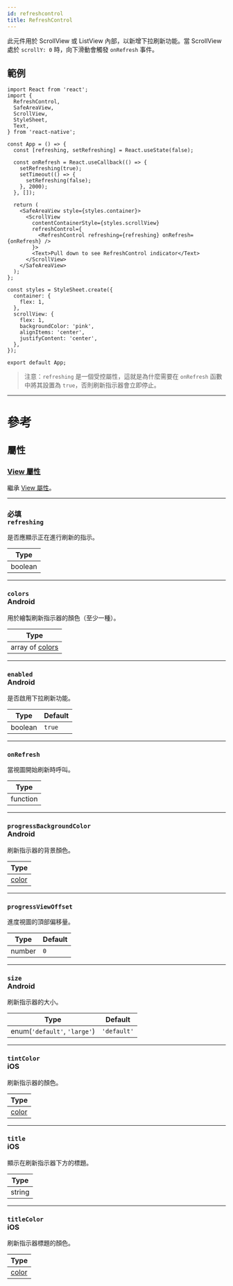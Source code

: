 ```yaml
---
id: refreshcontrol
title: RefreshControl
---
```


此元件用於 ScrollView 或 ListView 內部，以新增下拉刷新功能。當 ScrollView 處於 `scrollY: 0` 時，向下滑動會觸發 `onRefresh` 事件。

## 範例

```SnackPlayer name=RefreshControl&supportedPlatforms=ios,android
import React from 'react';
import {
  RefreshControl,
  SafeAreaView,
  ScrollView,
  StyleSheet,
  Text,
} from 'react-native';

const App = () => {
  const [refreshing, setRefreshing] = React.useState(false);

  const onRefresh = React.useCallback(() => {
    setRefreshing(true);
    setTimeout(() => {
      setRefreshing(false);
    }, 2000);
  }, []);

  return (
    <SafeAreaView style={styles.container}>
      <ScrollView
        contentContainerStyle={styles.scrollView}
        refreshControl={
          <RefreshControl refreshing={refreshing} onRefresh={onRefresh} />
        }>
        <Text>Pull down to see RefreshControl indicator</Text>
      </ScrollView>
    </SafeAreaView>
  );
};

const styles = StyleSheet.create({
  container: {
    flex: 1,
  },
  scrollView: {
    flex: 1,
    backgroundColor: 'pink',
    alignItems: 'center',
    justifyContent: 'center',
  },
});

export default App;
```

> 注意：`refreshing` 是一個受控屬性，這就是為什麼需要在 `onRefresh` 函數中將其設置為 `true`，否則刷新指示器會立即停止。

---

# 參考

## 屬性

### [View 屬性](view.md#props)

繼承 [View 屬性](view.md#props)。

---

### <div class="label required basic">必填</div>**`refreshing`**

是否應顯示正在進行刷新的指示。

| Type    |
| ------- |
| boolean |

---

### `colors` <div class="label android">Android</div>

用於繪製刷新指示器的顏色（至少一種）。

| Type                         |
| ---------------------------- |
| array of [colors](colors.md) |

---

### `enabled` <div class="label android">Android</div>

是否啟用下拉刷新功能。

| Type    | Default |
| ------- | ------- |
| boolean | `true`  |

---

### `onRefresh`

當視圖開始刷新時呼叫。

| Type     |
| -------- |
| function |

---

### `progressBackgroundColor` <div class="label android">Android</div>

刷新指示器的背景顏色。

| Type               |
| ------------------ |
| [color](colors.md) |

---

### `progressViewOffset`

進度視圖的頂部偏移量。

| Type   | Default |
| ------ | ------- |
| number | `0`     |

---

### `size` <div class="label android">Android</div>

刷新指示器的大小。

| Type                         | Default     |
| ---------------------------- | ----------- |
| enum(`'default'`, `'large'`) | `'default'` |

---

### `tintColor` <div class="label ios">iOS</div>

刷新指示器的顏色。

| Type               |
| ------------------ |
| [color](colors.md) |

---

### `title` <div class="label ios">iOS</div>

顯示在刷新指示器下方的標題。

| Type   |
| ------ |
| string |

---

### `titleColor` <div class="label ios">iOS</div>

刷新指示器標題的顏色。

| Type               |
| ------------------ |
| [color](colors.md) |
